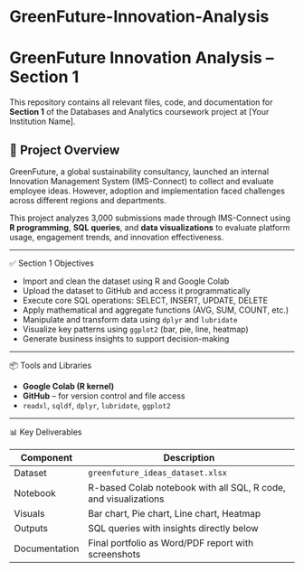# GreenFuture-Innovation-Analysis
# GreenFuture Innovation Analysis – Section 1

This repository contains all relevant files, code, and documentation for **Section 1** of the Databases and Analytics coursework project at [Your Institution Name].

## 📁 Project Overview

GreenFuture, a global sustainability consultancy, launched an internal Innovation Management System (IMS-Connect) to collect and evaluate employee ideas. However, adoption and implementation faced challenges across different regions and departments.

This project analyzes 3,000 submissions made through IMS-Connect using **R programming**, **SQL queries**, and **data visualizations** to evaluate platform usage, engagement trends, and innovation effectiveness.

---

✅ Section 1 Objectives

- Import and clean the dataset using R and Google Colab
- Upload the dataset to GitHub and access it programmatically
- Execute core SQL operations: SELECT, INSERT, UPDATE, DELETE
- Apply mathematical and aggregate functions (AVG, SUM, COUNT, etc.)
- Manipulate and transform data using `dplyr` and `lubridate`
- Visualize key patterns using `ggplot2` (bar, pie, line, heatmap)
- Generate business insights to support decision-making

---

📦 Tools and Libraries

- **Google Colab (R kernel)**
- **GitHub** – for version control and file access
- `readxl`, `sqldf`, `dplyr`, `lubridate`, `ggplot2`

---

📊 Key Deliverables

| Component | Description |
|-----------|-------------|
| Dataset | `greenfuture_ideas_dataset.xlsx` |
| Notebook | R-based Colab notebook with all SQL, R code, and visualizations |
| Visuals | Bar chart, Pie chart, Line chart, Heatmap |
| Outputs | SQL queries with insights directly below |
| Documentation | Final portfolio as Word/PDF report with screenshots |


